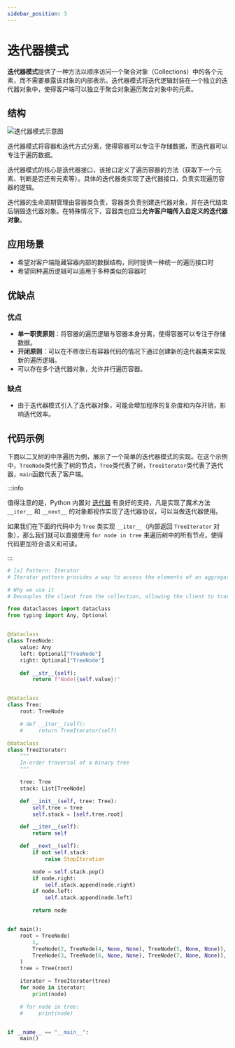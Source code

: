 ```yaml
---
sidebar_position: 3
---
```


# 迭代器模式
**迭代器模式**提供了一种方法以顺序访问一个聚合对象（Collections）中的各个元素，而不需要暴露该对象的内部表示。迭代器模式将迭代逻辑封装在一个独立的迭代器对象中，使得客户端可以独立于聚合对象遍历聚合对象中的元素。

## 结构

![迭代器模式示意图](https://refactoringguru.cn/images/patterns/diagrams/iterator/structure.png)

迭代器模式将容器和迭代方式分离，使得容器可以专注于存储数据，而迭代器可以专注于遍历数据。

迭代器模式的核心是迭代器接口，该接口定义了遍历容器的方法（获取下一个元素、判断是否还有元素等）。具体的迭代器类实现了迭代器接口，负责实现遍历容器的逻辑。

迭代器的生命周期管理由容器类负责，容器类负责创建迭代器对象，并在迭代结束后销毁迭代器对象。在特殊情况下，容器类也应当**允许客户端传入自定义的迭代器对象**。

## 应用场景

- 希望对客户端隐藏容器内部的数据结构，同时提供一种统一的遍历接口时
- 希望同种遍历逻辑可以适用于多种类似的容器时

## 优缺点
### 优点
- **单一职责原则**：将容器的遍历逻辑与容器本身分离，使得容器可以专注于存储数据。
- **开闭原则**：可以在不修改已有容器代码的情况下通过创建新的迭代器类来实现新的遍历逻辑。
- 可以存在多个迭代器对象，允许并行遍历容器。

### 缺点
- 由于迭代器模式引入了迭代器对象，可能会增加程序的复杂度和内存开销，影响迭代效率。

## 代码示例

下面以二叉树的中序遍历为例，展示了一个简单的迭代器模式的实现。在这个示例中，`TreeNode`类代表了树的节点，`Tree`类代表了树，`TreeIterator`类代表了迭代器，`main`函数代表了客户端。

:::info

值得注意的是，Python 内置对 [迭代器](https://docs.python.org/zh-cn/3.9/glossary.html#term-iterator) 有良好的支持，凡是实现了魔术方法 `__iter__` 和 `__next__` 的对象都视作实现了迭代器协议，可以当做迭代器使用。

如果我们在下面的代码中为 `Tree` 类实现 `__iter__`（内部返回 `TreeIterator` 对象），那么我们就可以直接使用 `for node in tree` 来遍历树中的所有节点，使得代码更加符合语义和可读。

:::

```python
# [x] Pattern: Iterator
# Iterator pattern provides a way to access the elements of an aggregate object sequentially without exposing its underlying representation

# Why we use it
# Decouples the client from the collection, allowing the client to traverse the collection without knowing its internal structure

from dataclasses import dataclass
from typing import Any, Optional


@dataclass
class TreeNode:
    value: Any
    left: Optional["TreeNode"]
    right: Optional["TreeNode"]

    def __str__(self):
        return f"Node({self.value})"


@dataclass
class Tree:
    root: TreeNode

    # def __iter__(self):
    #     return TreeIterator(self)

@dataclass
class TreeIterator:
    """
    In-order traversal of a binary tree
    """

    tree: Tree
    stack: List[TreeNode]

    def __init__(self, tree: Tree):
        self.tree = tree
        self.stack = [self.tree.root]

    def __iter__(self):
        return self

    def __next__(self):
        if not self.stack:
            raise StopIteration

        node = self.stack.pop()
        if node.right:
            self.stack.append(node.right)
        if node.left:
            self.stack.append(node.left)

        return node


def main():
    root = TreeNode(
        1,
        TreeNode(2, TreeNode(4, None, None), TreeNode(5, None, None)),
        TreeNode(3, TreeNode(6, None, None), TreeNode(7, None, None)),
    )
    tree = Tree(root)

    iterator = TreeIterator(tree)
    for node in iterator:
        print(node)

    # for node in tree:
    #     print(node)


if __name__ == "__main__":
    main()
```